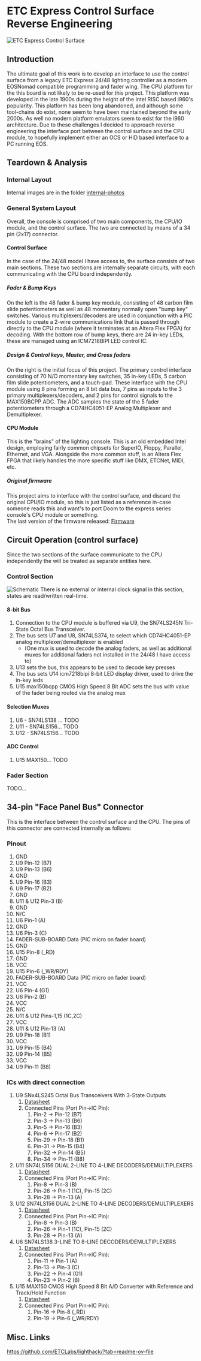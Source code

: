 

# ETC Express Control Surface Reverse Engineering

![ETC Express Control Surface](internal-photos/title_image.jpg?raw=true)

## Introduction

The ultimate goal of this work is to develop an interface to use the control surface from a legacy ETC Express 24/48 lighting controller as a modern EOSNomad compatible programming and fader wing. The CPU platform for the this board is not likely to be re-used for this project. This platform was developed in the late 1900s during the height of the Intel RISC based i960's popularity. This platform has been long abandoned, and although some tool-chains do exist, none seem to have been maintained beyond the early 2000s. As well no modern platform emulators seem to exist for the i960 architecture. Due to these challenges I decided to approach reverse engineering the interface port between the control surface and the CPU module, to hopefully implement either an OCS or HID based interface to a PC running EOS.

## Teardown & Analysis

### Internal Layout
Internal images are in the folder [internal-photos](internal-photos/)
### General System Layout
Overall, the console is comprised of two main components, the CPU/IO module, and the control surface. The two are connected by means of a 34 pin (2x17) connector. 
#### Control Surface
In the case of the 24/48 model I have access to, the surface consists of two main sections. These two sections are internally separate circuits, with each communicating with the CPU board independently. 
##### Fader & Bump Keys
On the left is the 48 fader & bump key module, consisting of 48 carbon film slide potentiometers as well as 48 momentary normally open "bump key" switches. Various multiplexers/decoders are used in conjunction with a PIC module to create a 2-wire communications link that is passed through directly to the CPU module (where it terminates at an Altera Flex FPGA) for decoding. With the bottom row of bump keys, there are 24 in-key LEDs, these are managed using an ICM7218BIPI LED control IC.
##### Design & Control keys, Master, and Cross faders
 On the right is the initial focus of this project. The primary control interface consisting of 70 N/O momentary key switches, 35 in-key LEDs, 5 carbon film slide potentiometers, and a touch-pad. These interface with the CPU module using 8 pins forming an 8 bit data bus,  7 pins as inputs to the 3 primary multiplexers/decoders, and 2 pins for control signals to the MAX150BCPP ADC. The ADC samples the state of the 5 fader potentiometers through a CD74HC4051-EP Analog Multiplexer and Demultiplexer. 
 #### CPU Module
 This is the "brains" of the lighting console. This is an old embedded Intel design, employing fairly common chipsets for SuperIO, Floppy, Parallel, Ethernet, and VGA. Alongside the more common stuff, is an Altera Flex FPGA that likely handles the more specific stuff like DMX, ETCNet, MIDI, etc. 
##### Original firmware
This project aims to interface with the control surface, and discard the original CPU/IO module, so this is just listed as a reference in-case someone reads this and want's to port Doom to the express series console's CPU module or something.   
The last version of the firmware released: [Firmware](https://www.etcconnect.com/Support/Consoles/Legacy/Express/Software.aspx)

## Circuit Operation (control surface)
Since the two sections of the surface communicate to the CPU independently the will be treated as separate entities here. 
### Control Section
![Schematic](https://raw.githubusercontent.com/dnhutchins/ETC_Express_Reverse_Eng/refs/heads/main/kicad/ExpressForEOS/ExpressForEOS.svg)
There is no external or internal clock signal in this section, states are read/written real-time. 
#### 8-bit Bus
1. Connection to the CPU module is buffered via U9, the SN74LS245N Tri-State Octal Bus Transceiver.
1. The bus sets U7 and U8, SN74LS374, to select which CD74HC4051-EP analog multiplexer/demultiplexer is enabled 
	* (One mux is used to decode the analog faders, as well as additional muxes for additional faders not installed in the 24/48 I have access to)
1. U13 sets the bus, this appears to be used to decode key presses
1. The bus sets U14 icm7218bipi 8-bit LED display driver, used to drive the in-key leds
1. U15 max150bcpp CMOS High Speed 8 Bit ADC sets the bus with value of the fader being routed via the analog mux
#### Selection Muxes
1. U6 - SN74LS138 ... TODO
1. U11 - SN74LS156... TODO
1. U12 - SN74LS156... TODO
#### ADC Control
1. U15 MAX150... TODO

### Fader Section
TODO...

## 34-pin "Face Panel Bus" Connector

This is the interface between the control surface and the CPU. The pins of this connector are connected internally as follows:

### Pinout

1. GND
2. U9 Pin-12 (B7)
3. U9 Pin-13 (B6)
4. GND
5. U9 Pin-16 (B3)
6. U9 Pin-17 (B2)
7. GND
8. U11 & U12 Pin-3 (B)
9. GND
10. N/C
11. U6 Pin-1 (A)
12. GND
13. U6 Pin-3 (C)
14. FADER-SUB-BOARD Data (PIC micro on fader board)
15. GND
16. U15 Pin-8 (_RD)
17. GND
18. VCC
19. U15 Pin-6 (_WR/RDY)
20. FADER-SUB-BOARD Data (PIC micro on fader board)
21. VCC
22. U6 Pin-4 (G1)
23. U6 Pin-2 (B)
24. VCC
25. N/C
26. U11 & U12 Pins-1,15 (1C,2C)
27. VCC
28. U11 & U12 Pin-13 (A)
29. U9 Pin-18 (B1)
30. VCC
31. U9 Pin-15 (B4)
32. U9 Pin-14 (B5)
33. VCC
34. U9 Pin-11 (B8)

### ICs with direct connection

1. U9 SNx4LS245 Octal Bus Transceivers With 3-State Outputs
	1. [Datasheet](datasheets/sn74ls245.pdf)
	1. Connected Pins (Port Pin->IC Pin):
		1. Pin-2  -> Pin-12 (B7)
		1. Pin-3  -> Pin-13 (B6)
		1. Pin-5  -> Pin-16 (B3)
		1. Pin-6  -> Pin-17 (B2)
		1. Pin-29 -> Pin-18 (B1)
		1. Pin-31 -> Pin-15 (B4)
		1. Pin-32 -> Pin-14 (B5)
		1. Pin-34 -> Pin-11 (B8)
1. U11 SN74LS156 DUAL 2-LINE TO 4-LINE DECODERS/DEMULTIPLEXERS
	1. [Datasheet](datasheets/sn74ls156.pdf)
	1. Connected Pins (Port Pin->IC Pin):
		1. Pin-8 -> Pin-3 (B)
		1. Pin-26 -> Pin-1 (1C), Pin-15 (2C)
		1. Pin-28 -> Pin-13 (A)
1. U12 SN74LS156 DUAL 2-LINE TO 4-LINE DECODERS/DEMULTIPLEXERS
	1. [Datasheet](datasheets/sn74ls156.pdf)
	1. Connected Pins (Port Pin->IC Pin):
		1. Pin-8 -> Pin-3 (B)
		1. Pin-26 -> Pin-1 (1C), Pin-15 (2C)
		1. Pin-28 -> Pin-13 (A)
1. U6 SN74LS138 3-LINE TO 8-LINE DECODERS/DEMULTIPLEXERS
	1. [Datasheet](datasheets/sn74s138a.pdf)
	1. Connected Pins (Port Pin->IC Pin):
		1. Pin-11 -> Pin-1 (A)
		1. Pin-13 -> Pin-3 (C)
		1. Pin-22 -> Pin-4 (G1)
		1. Pin-23 -> Pin-2 (B)
1. U15 MAX150 CMOS High Speed 8 Bit A/D Converter with Reference and Track/Hold Function
	1. [Datasheet](datasheets/MAX150_MX7820-3468900.pdf)
	1. Connected Pins (Port Pin->IC Pin):
		1. Pin-16 -> Pin-8 (_RD)
		1. Pin-19 -> Pin-6 (_WR/RDY)

## Misc. Links

https://github.com/ETCLabs/lighthack/?tab=readme-ov-file

